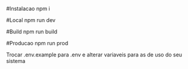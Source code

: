 #Instalacao
npm i

#Local
npm run dev

#Build 
npm run build

#Producao
npm run prod

Trocar .env.example para .env e alterar variaveis para as de uso do seu sistema